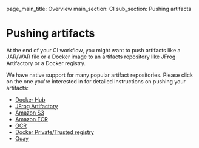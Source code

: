 page_main_title: Overview
main_section: CI
sub_section: Pushing artifacts

# Pushing artifacts

At the end of your CI workflow, you might want to push artifacts like a JAR/WAR file or a Docker image to an artifacts repository like JFrog Artifactory or a Docker registry.

We have native support for many popular artifact repositories. Please click on the one you're interested in for detailed instructions on pushing your artifacts:

- [Docker Hub](push-docker-hub/)
- [JFrog Artifactory](push-to-artifactory/)
- [Amazon S3](push-to-s3/)
- [Amazon ECR](push-amazon-ecr/)
- [GCR](push-gcr/)
- [Docker Private/Trusted registry](push-docker-private-registry/)
- [Quay](push-quay/)
